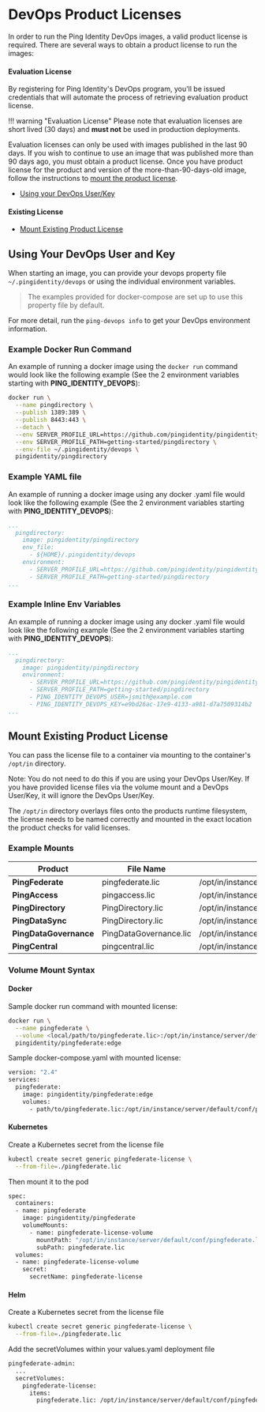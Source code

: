 # DevOps Product Licenses

In order to run the Ping Identity DevOps images, a valid product license is required. There are several ways to obtain a product license to run the images:

#### Evaluation License

By registering for Ping Identity's DevOps program, you'll be issued credentials that will automate the process of retrieving evaluation product license.

!!! warning "Evaluation License"
    Please note that evaluation licenses are short lived (30 days) and **must not** be used in production deployments.

Evaluation licenses can only be used with images published in the last 90 days.
If you wish to continue to use an image that was published more than 90 days ago, you must obtain a product license.
Once you have product license for the product and version of the more-than-90-days-old image, follow the instructions to [mount the product license](#mount-existing-product-license).

* [Using your DevOps User/Key](#using-your-devops-user-and-key)

#### Existing License

* [Mount Existing Product License](#mount-existing-product-license)

## Using Your DevOps User and Key

When starting an image, you can provide your devops property file `~/.pingidentity/devops` or using the individual environment variables.

>The examples provided for docker-compose are set up to use this property file by default.

For more detail, run the `ping-devops info` to get your DevOps environment information.

### Example Docker Run Command

An example of running a docker image using the `docker run` command would look like the following example \(See the 2 environment variables starting with **PING\_IDENTITY\_DEVOPS**\):

```sh
docker run \
  --name pingdirectory \
  --publish 1389:389 \
  --publish 8443:443 \
  --detach \
  --env SERVER_PROFILE_URL=https://github.com/pingidentity/pingidentity-server-profiles.git \
  --env SERVER_PROFILE_PATH=getting-started/pingdirectory \
  --env-file ~/.pingidentity/devops \
  pingidentity/pingdirectory
```

### Example YAML file

An example of running a docker image using any docker .yaml file would look like the following example \(See the 2 environment variables starting with **PING\_IDENTITY\_DEVOPS**\):

```yaml
...
  pingdirectory:
    image: pingidentity/pingdirectory
    env_file:
      - ${HOME}/.pingidentity/devops
    environment:
      - SERVER_PROFILE_URL=https://github.com/pingidentity/pingidentity-server-profiles.git
      - SERVER_PROFILE_PATH=getting-started/pingdirectory
...
```

### Example Inline Env Variables

An example of running a docker image using any docker .yaml file would look like the following example \(See the 2 environment variables starting with **PING\_IDENTITY\_DEVOPS**\):

```yaml
...
  pingdirectory:
    image: pingidentity/pingdirectory
    environment:
      - SERVER_PROFILE_URL=https://github.com/pingidentity/pingidentity-server-profiles.git
      - SERVER_PROFILE_PATH=getting-started/pingdirectory
      - PING_IDENTITY_DEVOPS_USER=jsmith@example.com
      - PING_IDENTITY_DEVOPS_KEY=e9bd26ac-17e9-4133-a981-d7a7509314b2
...
```

## Mount Existing Product License

You can pass the license file to a container via mounting to the container's `/opt/in` directory.

Note: You do not need to do this if you are using your DevOps User/Key. If you have provided license files via the volume mount and a DevOps User/Key, it will ignore the DevOps User/Key.

The `/opt/in` directory overlays files onto the products runtime filesystem, the license needs to be named correctly and mounted in the exact location the product checks for valid licenses.

### Example Mounts

|  Product | File Name  |  Mount Path |
|---|---|---|
| **PingFederate**  | pingfederate.lic  |  /opt/in/instance/server/default/conf/pingfederate.lic |
| **PingAccess** | pingaccess.lic  | /opt/in/instance/conf/pingaccess.lic  |
| **PingDirectory** | PingDirectory.lic  | /opt/in/instance/PingDirectory.lic  |
| **PingDataSync** | PingDirectory.lic  | /opt/in/instance/PingDirectory.lic  |
| **PingDataGovernance** | PingDataGovernance.lic  | /opt/in/instance/PingDataGovernance.lic  |
| **PingCentral** | pingcentral.lic  | /opt/in/instance/conf/pingcentral.lic  |

### Volume Mount Syntax

#### Docker

Sample docker run command with mounted license:

```sh
docker run \
  --name pingfederate \
  --volume <local/path/to/pingfederate.lic>:/opt/in/instance/server/default/conf/pingfederate.lic
  pingidentity/pingfederate:edge
```

Sample docker-compose.yaml with mounted license:

```sh
version: "2.4"
services:
  pingfederate:
    image: pingidentity/pingfederate:edge
    volumes:
      - path/to/pingfederate.lic:/opt/in/instance/server/default/conf/pingfederate.lic
```

#### Kubernetes

Create a Kubernetes secret from the license file

```sh
kubectl create secret generic pingfederate-license \
  --from-file=./pingfederate.lic
```

Then mount it to the pod

```sh
spec:
  containers:
  - name: pingfederate
    image: pingidentity/pingfederate
    volumeMounts:
      - name: pingfederate-license-volume
        mountPath: "/opt/in/instance/server/default/conf/pingfederate.lic"
        subPath: pingfederate.lic
  volumes:
  - name: pingfederate-license-volume
    secret:
      secretName: pingfederate-license
```

#### Helm

Create a Kubernetes secret from the license file

```sh
kubectl create secret generic pingfederate-license \
  --from-file=./pingfederate.lic
```

Add the secretVolumes within your values.yaml deployment file

```sh
pingfederate-admin:
  ...
  secretVolumes:
    pingfederate-license:
      items:
        pingfederate.lic: /opt/in/instance/server/default/conf/pingfederate.lic
```
